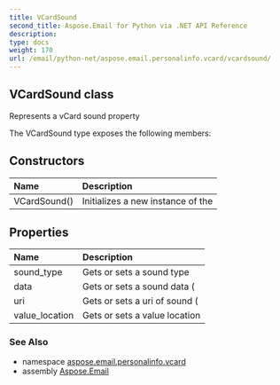 ```yaml
---
title: VCardSound
second_title: Aspose.Email for Python via .NET API Reference
description: 
type: docs
weight: 170
url: /email/python-net/aspose.email.personalinfo.vcard/vcardsound/
---
```


## VCardSound class

Represents a vCard sound property

The VCardSound type exposes the following members:
## Constructors
| Name | Description |
| :- | :- |
|VCardSound()|Initializes a new instance of the|
## Properties
| Name | Description |
| :- | :- |
|sound_type|Gets or sets a sound type|
|data|Gets or sets a sound data (|
|uri|Gets or sets a uri of sound (|
|value_location|Gets or sets a value location|

### See Also

* namespace [aspose.email.personalinfo.vcard](/email/python-net/aspose.email.personalinfo.vcard/)
* assembly [Aspose.Email](/slides/python-net/)

